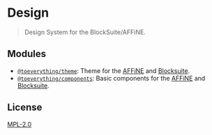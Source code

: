 # Design

> Design System for the BlockSuite/AFFiNE.

## Modules

- [`@toeverything/theme`](packages/theme): Theme for the [AFFiNE](https://github.com/toeverything/AFFiNE) and [Blocksuite](https://github.com/toeverything/blocksuite).
- [`@toeverything/components`](packages/components): Basic components for the [AFFiNE](https://github.com/toeverything/AFFiNE) and [Blocksuite](https://github.com/toeverything/blocksuite).

## License

[MPL-2.0](LICENSE)
